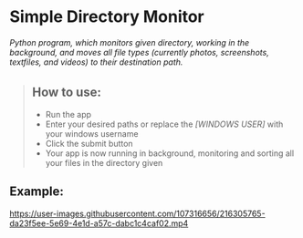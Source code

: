 # Simple Directory Monitor
###### Python program, which monitors given directory, working in the background, and moves all file types (currently photos, screenshots, textfiles, and videos) to their destination path.


> ## How to use:
>
> - Run the app 
> - Enter your desired paths or replace the *[WINDOWS USER]* with your windows username
> - Click the submit button
> - Your app is now running in background, monitoring and sorting all your files in the directory given
>


## Example:


https://user-images.githubusercontent.com/107316656/216305765-da23f5ee-5e69-4e1d-a57c-dabc1c4caf02.mp4


